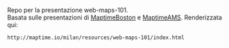 Repo per la presentazione web-maps-101.  
Basata sulle presentazioni di [MaptimeBoston](https://twitter.com/maptimeBoston) e [MaptimeAMS](https://twitter.com/maptimeAMS).
Renderizzata qui:  
```
http://maptime.io/milan/resources/web-maps-101/index.html
```
